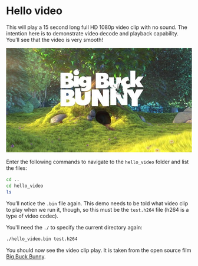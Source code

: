 # Hello video

This will play a 15 second long full HD 1080p video clip with no sound. The intention here is to demonstrate video decode and playback capability. You’ll see that the video is very smooth!

![Big Buck Bunny screenshot](images/bbb.jpg)
 
Enter the following commands to navigate to the `hello_video` folder and list the files:

```bash
cd ..
cd hello_video
ls
```

You’ll notice the `.bin` file again. This demo needs to be told what video clip to play when we run it, though, so this must be the `test.h264` file (h264 is a type of video codec).

You'll need the `./` to specify the current directory again:

```bash
./hello_video.bin test.h264
```

You should now see the video clip play. It is taken from the open source film [Big Buck Bunny](https://en.wikipedia.org/wiki/Big_Buck_Bunny).
